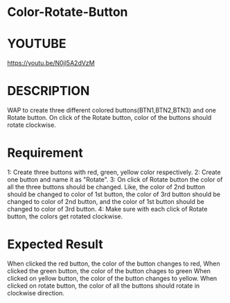 # Color-Rotate-Button


# YOUTUBE
https://youtu.be/N0jl5A2dVzM

# DESCRIPTION

WAP to create three different colored buttons(BTN1,BTN2,BTN3) and one Rotate button. On click of the Rotate button, color of the buttons should rotate clockwise.

# Requirement

1: Create three buttons with red, green, yellow color respectively. 
2: Create one button and name it as "Rotate". 
3: On click of Rotate button the color of all the three buttons should be changed. Like, the color of 2nd button should be changed to color of 1st button, the color of 3rd button should be changed to color of 2nd button, and the color of 1st button should be changed to color of 3rd button. 
4: Make sure with each click of Rotate button, the colors get rotated clockwise.

# Expected Result

When clicked the red button, the color of the button changes to red,
When clicked the green button, the color of the button chages to green
When clicked on yellow button, the color of the button changes to yellow.
When clicked on rotate button, the color of all the buttons should rotate in clockwise direction.

